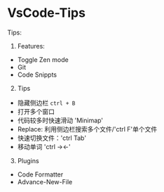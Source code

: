 # VsCode-Tips

Tips:
1. Features:
  - Toggle Zen mode
  - Git
  - Code Snippts
2. Tips
  - 隐藏侧边栏 `ctrl + B`
  - 打开多个窗口 
  - 代码较多时快速滑动 'Minimap'
  - Replace: 利用侧边栏搜索多个文件/'ctrl F'单个文件
  - 快速切换文件：'ctrl Tab'
  - 移动单词 'ctrl -><-'
3. Plugins
  - Code Formatter
  - Advance-New-File
